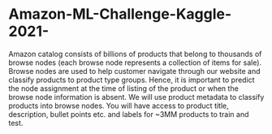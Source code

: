 # Amazon-ML-Challenge-Kaggle-2021-
Amazon catalog consists of billions of products that belong to thousands of browse nodes (each browse node represents a collection of items for sale). Browse nodes are used to help customer navigate through our website and classify products to product type groups. Hence, it is important to predict the node assignment at the time of listing of the product or when the browse node information is absent. We  will use product metadata to classify products into browse nodes. You will have access to product title, description, bullet points etc. and labels for ~3MM products to train and test.

